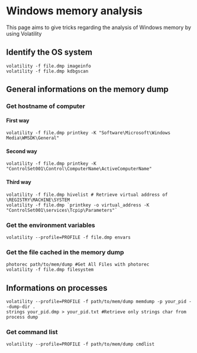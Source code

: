 
# Windows memory analysis
This page aims to give tricks regarding the analysis of Windows memory by using Volatility
## Identify the OS system
```
volatility -f file.dmp imageinfo 
volatility -f file.dmp kdbgscan 
```
## General informations on the memory dump
### Get hostname of computer
#### First way
```
volatility -f file.dmp printkey -K "Software\Microsoft\Windows Media\WMSDK\General"
```
#### Second way
```
volatility -f file.dmp printkey -K "ControlSet001\Control\ComputerName\ActiveComputerName"
```
#### Third way
```
volatility -f file.dmp hivelist # Retrieve virtual address of \REGISTRY\MACHINE\SYSTEM
volatility -f file.dmp `printkey -o virtual_address -K "ControlSet001\services\Tcpip\Parameters"`

```
### Get the environment variables
```
volatility --profile=PROFILE -f file.dmp envars
```
### Get the file cached in the memory dump
```
photorec path/to/mem/dump #Get All Files with photorec
volatility -f file.dmp filesystem
```
## Informations on processes 
```
volatility --profile=PROFILE -f path/to/mem/dump memdump -p your_pid --dump-dir .
strings your_pid.dmp > your_pid.txt #Retrieve only strings char from process dump
```
### Get command list
```
volatility --profile=PROFILE -f path/to/mem/dump cmdlist
```